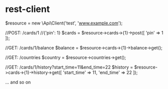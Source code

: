 # rest-client

$resource = new \Api\Client('test', 'www.example.com');

//POST: /cards/1
//{'pin': 1}
$cards = $resource->cards->{1}->post([
    'pin' => 1
]);

//GET: /cards/1/balance
$balance = $resource->cards->{1}->balance->get();

//GET: /countries
$country = $resource->countries->get();

//GET: /cards/1/history?start_time=11&end_time=22
$history = $resource->cards->{1}->history->get([
    'start_time' => 11,
    'end_time' => 22
]);


... and so on

